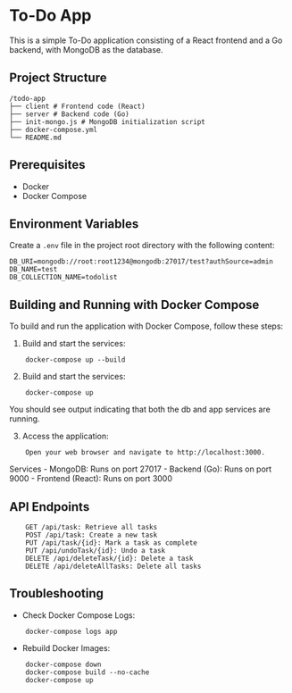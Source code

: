 # To-Do App

This is a simple To-Do application consisting of a React frontend and a Go backend, with MongoDB as the database.

## Project Structure
```
/todo-app
├── client # Frontend code (React)
├── server # Backend code (Go)
├── init-mongo.js # MongoDB initialization script
├── docker-compose.yml
└── README.md
```

## Prerequisites

- Docker
- Docker Compose

## Environment Variables

Create a `.env` file in the project root directory with the following content:

```env
DB_URI=mongodb://root:root1234@mongodb:27017/test?authSource=admin
DB_NAME=test
DB_COLLECTION_NAME=todolist
```

## Building and Running with Docker Compose
To build and run the application with Docker Compose, follow these steps:

1. Build and start the services:
```
    docker-compose up --build
```

2. Build and start the services:
```
    docker-compose up
```

You should see output indicating that both the db and app services are running.

3. Access the application:
```
    Open your web browser and navigate to http://localhost:3000.
```

Services
    - MongoDB: Runs on port 27017
    - Backend (Go): Runs on port 9000
    - Frontend (React): Runs on port 3000

## API Endpoints
```
    GET /api/task: Retrieve all tasks
    POST /api/task: Create a new task
    PUT /api/task/{id}: Mark a task as complete
    PUT /api/undoTask/{id}: Undo a task
    DELETE /api/deleteTask/{id}: Delete a task
    DELETE /api/deleteAllTasks: Delete all tasks
```

## Troubleshooting
- Check Docker Compose Logs:
```
    docker-compose logs app
```

- Rebuild Docker Images:
```
    docker-compose down
    docker-compose build --no-cache
    docker-compose up